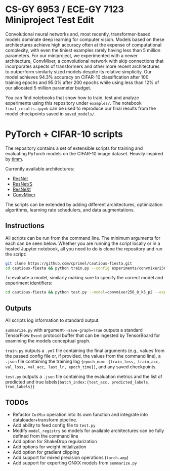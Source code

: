 # CS-GY 6953 / ECE-GY 7123 Miniproject Test Edit

Convolutional neural networks and, most recently, transformer-based models dominate deep learning for computer vision.
Models based on these architectures achieve high accuracy often at the expense of computational complexity, with even
the tiniest examples rarely having less than 5 million parameters. For our miniproject, we experimented with a newer
architecture, ConvMixer, a convolutional network with skip connections that incorporates aspects of transformers and
other more recent architectures to outperform similarly sized models despite its relative simplicity. Our model achieves
94.3% accuracy on CIFAR-10 classification after 100 training epochs and 95.0% after 200 epochs while using less than 12%
of our allocated 5 million parameter budget.

You can find notebooks that show how to train, test and analyze experiments using this repository under `examples/`. The
notebook `final_results.ipynb` can be used to reproduce our final results from the model checkpoints saved
in `saved_models/`.

# PyTorch + CIFAR-10 scripts

The repository contains a set of extensible scripts for training and evaluating PyTorch models on the CIFAR-10 image
dataset. Heavily inspired by [timm](https://github.com/rwightman/pytorch-image-models).

Currently available architectures:

* [ResNet](https://arxiv.org/abs/1512.03385)
* [ResNet/S](https://arxiv.org/abs/1512.03385)
* [ResNeXt](https://arxiv.org/abs/1611.05431)
* [ConvMixer](https://openreview.net/forum?id=TVHS5Y4dNvM)

The scripts can be extended by adding different architectures, optimization algorithms, learning rate schedulers, and
data augmentations.

## Instructions

All scripts can be run from the command line. The minimum arguments for each can be seen below. Whether you are running
the script locally or in a hosted Jupyter notebook, all you need to do is clone the repository and run the script:

```bash
git clone https://github.com/cprimel/cautious-fiesta.git
cd cautious-fiesta && python train.py --config experiments/convmixer256_8_k5_p2_00.yml --batch-size=512
```

To evaluate a model, similarly making sure to specify the correct model and experiment identifiers:

```bash
cd cautious-fiesta && python test.py --model=convmixer256_8_k5_p2 --experiment=convmixer256_8_k5_p2_00 --checkpoint=<path-to-checkpoint> --logs=<directory-for-log-output>
```

## Outputs

All scripts log information to standard output.

`summarize.py` with argument`--save-graph=True` outputs a standard TensorFlow `Event` protocol buffer that can be
ingested by TensorBoard for examining the models conceptual graph.

`train.py` outputs a `.yml` file containing the final arguments (e.g., values from the passed config file or, if
provided, the values from the command line), a `.json` file containing the training
log `{epoch_num: {train_loss, train_acc, val_loss, val_acc, last_lr, epoch_time}}`, and any saved checkpoints.

`test.py` outputs a `.json` file containing the evaluation metrics and the list of predicted and true
labels`{batch_index:{test_acc, predicted_labels, true_labels}}`

## TODOs

* Refactor `CutMix` operation into its own function and integrate into dataloader+transform pipeline.
* Add ability to feed config file to `test.py`
* Modify `model_registry` so models for available architectures can be fully defined from the command line
* Add option for ShakeDrop regularization
* Add options for weight initialization
* Add option for gradient clipping
* Add support for mixed precision operations (`torch.amp`)
* Add support for exporting ONXX models from `summarize.py`
